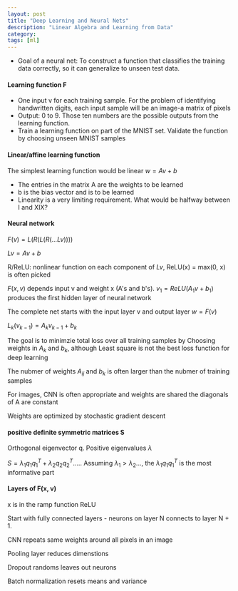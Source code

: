```yaml
---
layout: post
title: "Deep Learning and Neural Nets"
description: "Linear Algebra and Learning from Data"
category: 
tags: [ml]
--- 
```


* Goal of a neural net: To construct a function that classifies the training data correctly, so it can generalize to unseen test data.

#### Learning function F

* One input v for each training sample. For the problem of identifying handwritten digits, each input sample will be an image-a matrix of pixels
* Output: 0 to 9. Those ten numbers are the possible outputs from the learning function.
* Train a learning function on part of the MNIST set. Validate the function by choosing unseen MNIST samples


#### Linear/affine learning function

The simplest learning function would be linear $w=Av+b$

* The entries in the matrix A are the weights to be learned 
* b is the bias vector and is to be learned
* Linearity is a very limiting requirement. What would be halfway between I and XIX?


#### Neural network

$F(v) = L(R(L(R(...Lv))))$

$Lv = Av + b$

R/ReLU: nonlinear function on each component of $Lv$, ReLU(x) = max(0, x) is often picked

$F(x,v)$ depends input v and weight x (A's and b's).  $v_1=ReLU(A_1v+b_1)$ produces the first hidden layer of neural network

The complete net starts with the input layer v and output layer $w=F(v)$

$L_k(v_{k-1})= A_kv_{k-1}+b_k$

The goal is to minimzie total loss over all training samples by Choosing weights in $A_k$ and $b_k$, although Least square is not the best loss function for deep learning

The nubmer of weights $A_{ij}$ and $b_k$ is often larger than the nubmer of training samples

For images, CNN is often appropriate and weights are shared the diagonals of A are constant
 
Weights are optimized by stochastic gradient descent


#### positive definite symmetric matrices S

Orthogonal eigenvector q. Positive eigenvalues $\lambda$

$S = \lambda_1 q_1q_1^T + \lambda_2 q_2q_2^T....$. Assuming $\lambda_1 > \lambda_2...$, the $\lambda_1 q_1q_1^T$ is the most informative part


#### Layers of F(x, v)

x is in the ramp function ReLU

Start with fully connected layers - neurons on layer N connects to layer N + 1.

CNN repeats same weights around all pixels in an image

Pooling layer reduces dimenstions

Dropout randoms leaves out neurons

Batch normalization resets means and variance





